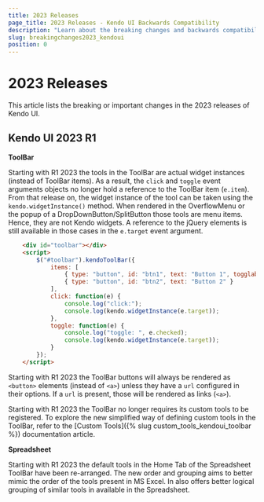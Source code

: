 ```yaml
---
title: 2023 Releases
page_title: 2023 Releases - Kendo UI Backwards Compatibility
description: "Learn about the breaking changes and backwards compatibility released by Kendo UI in 2023."
slug: breakingchanges2023_kendoui
position: 0
---
```


# 2023 Releases

This article lists the breaking or important changes in the 2023 releases of Kendo UI.

## Kendo UI 2023 R1

**ToolBar**

Starting with R1 2023 the tools in the ToolBar are actual widget instances (instead of ToolBar items). As a result, the `click` and `toggle` event arguments objects no longer hold a reference to the ToolBar item (`e.item`). From that release on, the widget instance of the tool can be taken using the `kendo.widgetInstance()` method. When rendered in the OverflowMenu or the popup of a DropDownButton/SplitButton those tools are menu items. Hence, they are not Kendo widgets. A reference to the jQuery elements is still available in those cases in the `e.target` event argument.

```html
    <div id="toolbar"></div>
    <script>
        $("#toolbar").kendoToolBar({
            items: [
                { type: "button", id: "btn1", text: "Button 1", togglable: true },
                { type: "button", id: "btn2", text: "Button 2" }
            ],
            click: function(e) {
                console.log("click:");
                console.log(kendo.widgetInstance(e.target));
            },
            toggle: function(e) {
                console.log("toggle: ", e.checked);
                console.log(kendo.widgetInstance(e.target));
            }
        });
    </script>
```

Starting with R1 2023 the ToolBar buttons will always be rendered as `<button>` elements (instead of `<a>`) unless they have a `url` configured in their options. If a `url` is present, those will be rendered as links (`<a>`).

Starting with R1 2023 the ToolBar no longer requires its custom tools to be registered. To explore the new simplified way of defining custom tools in the ToolBar, refer to the [Custom Tools]({% slug custom_tools_kendoui_toolbar %}) documentation article.

**Spreadsheet**

Starting with R1 2023 the default tools in the Home Tab of the Spreadsheet ToolBar have been re-arranged. The new order and grouping aims to better mimic the order of the tools present in MS Excel. In also offers better logical grouping of similar tools in available in the Spreadsheet.
